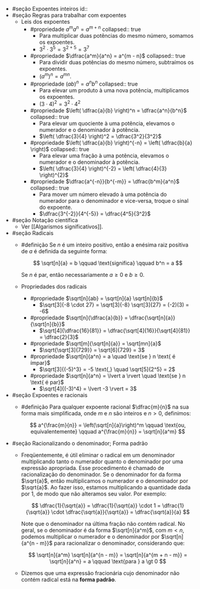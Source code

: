 - #seção Expoentes inteiros
  id::
- #seção Regras para trabalhar com expoentes
	- Leis dos expoentes
		- #propriedade $a^m a^n = a^{m + n}$
		  collapsed:: true
			- Para multiplicar duas potências do mesmo número, somamos os expoentes.
			- $3^2 \cdot 3^5 = 3^{2+5} = 3^7$
		- #propriedade $\dfrac{a^m}{a^n} = a^{m - n}$
		  collapsed:: true
			- Para dividir duas potências do mesmo número, subtraímos os expoentes.
			- $(a^m)^n = a^{mn}$.
		- #propriedade $(ab)^n = a^n b^n$
		  collapsed:: true
			- Para elevar um produto à uma nova potência, multiplicamos os expoentes.
			- $(3 \cdot 4)^2 = 3^2 \cdot 4^2$
		- #propriedade $\left( \dfrac{a}{b} \right)^n  = \dfrac{a^n}{b^n}$
		  collapsed:: true
			- Para elevar um quociente à uma potência, elevamos o numerador e o denominador à potência.
			- $\left( \dfrac{3}{4} \right)^2  = \dfrac{3^2}{3^2}$
		- #propriedade $\left( \dfrac{a}{b} \right)^{-n} = \left( \dfrac{b}{a} \right)$
		  collapsed:: true
			- Para elevar uma fração à uma potência, elevamos o numerador e o denominador à potência.
			- $\left( \dfrac{3}{4} \right)^{-2} = \left( \dfrac{4}{3} \right)^{2}$
		- #propriedade $\dfrac{a^{-n}}{b^{-m}} = \dfrac{b^m}{a^n}$
		  collapsed:: true
			- Para mover um número elevado à uma potência do numerador para o denominador e vice-versa, troque o sinal do expoente.
			- $\dfrac{3^{-2}}{4^{-5}} = \dfrac{4^5}{3^2}$
- #seção Notação científica
	- Ver [[Algarismos significativos]].
- #seção Radicais
	- #definição Se $n$ é um inteiro positivo, então a enésima raiz positiva de $a$ é definida da seguinte forma:
	  
	  $$
	  \sqrt[n]{a} = b \qquad \text{significa} \qquad b^n = a
	  $$
	  
	  Se $n$ é par, então necessariamente $a \geq 0$ e $b \geq 0$.
	- Propriedades dos radicais
		- #propriedade $\sqrt[n]{ab} = \sqrt[n]{a} \sqrt[n]{b}$
			- $\sqrt[3]{-8 \cdot 27} = \sqrt[3]{-8} \sqrt[3]{27} = (-2)(3) = -6$
		- #propriedade $\sqrt[n]{\dfrac{a}{b}} = \dfrac{\sqrt[n]{a}}{\sqrt[n]{b}}$
			- $\sqrt[4]{\dfrac{16}{81}} = \dfrac{\sqrt[4]{16}}{\sqrt[4]{81}} = \dfrac{2}{3}$
		- #propriedade $\sqrt[m]{\sqrt[n]{a}} = \sqrt[mn]{a}$
			- $\sqrt{\sqrt[3]{729}} = \sqrt[6]{729} = 3$
		- #propriedade $\sqrt[n]{a^n} = a \quad \text{se } n \text{ é ímpar}$
			- $\sqrt[3]{(-5)^3} = -5 \text{,} \quad \sqrt[5]{2^5} = 2$
		- #propriedade $\sqrt[n]{a^n} = \lvert a \rvert \quad \text{se } n \text{ é par}$
			- $\sqrt[4]{(-3)^4} = \lvert -3 \rvert = 3$
- #seção Expoentes e racionais
	- #definição Para qualquer expoente racional $\dfrac{m}{n}$ na sua forma mais simplificada, onde $m$ e $n$ são inteiros e $n \gt 0$, definimos:
	      
	  $$
	  a^{\frac{m}{n}} = \left(\sqrt[n]{a}\right)^m \qquad \text{ou, equivalentemente} \qquad a^{\frac{m}{n}} = \sqrt[n]{a^m}
	  $$
- #seção Racionalizando o denominador; Forma padrão
	- Freqüentemente, é útil eliminar o radical em um denominador multiplicando tanto o numerador quanto o denominador por uma expressão apropriada. Esse procedimento é chamado de racionalização do denominador. Se o denominador for da forma $\sqrt{a}$, então multiplicamos o numerador e o denominador por $\sqrt{a}$. Ao fazer isso, estamos multiplicando a quantidade dada por 1, de modo que não alteramos seu valor. Por exemplo:
	  
	  $$
	  \dfrac{1}{\sqrt{a}} = \dfrac{1}{\sqrt{a}} \cdot 1 = \dfrac{1}{\sqrt{a}} \cdot \dfrac{\sqrt{a}}{\sqrt{a}} = \dfrac{\sqrt{a}}{a}
	  $$
	  
	  Note que o denominador na última fração não contém radical. No geral, se o denominador é da forma $\sqrt[n]{a^m}$, com $m \lt n$, podemos multiplicar o numerador e o denominador por $\sqrt[n]{a^{n - m}}$ para racionalizar o denominador, considerando que:
	  
	  $$
	  \sqrt[n]{a^m} \sqrt[n]{a^{n - m}} = \sqrt[n]{a^{m + n - m}} = \sqrt[n]{a^n} = a \qquad \text{para } a \gt 0
	  $$
	- Dizemos que uma expressão fracionária cujo denominador não contém radical está na **forma padrão**.